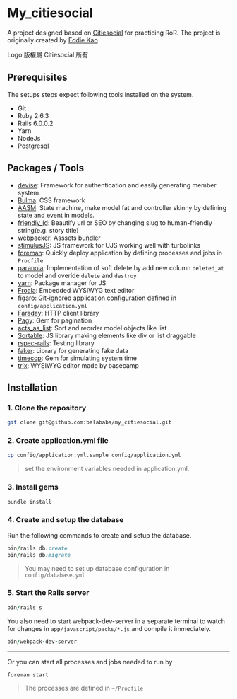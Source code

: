 # My_citiesocial
A project designed based on [Citiesocial](https://www.citiesocial.com/) for practicing RoR.
The project is originally created by [Eddie Kao](https://github.com/kaochenlong/my-citiesocial)

Logo 版權屬 Citiesocial 所有
## Prerequisites
The setups steps expect following tools installed on the system.

- Git
- Ruby 2.6.3
- Rails 6.0.0.2
- Yarn
- NodeJs
- Postgresql

## Packages / Tools
* [devise](https://github.com/heartcombo/devise): Framework for authentication and easily generating member system
* [Bulma](https://github.com/jgthms/bulma): CSS framework
* [AASM](https://github.com/aasm/aasm): State machine, make model fat and controller skinny by defining state and event in models.
* [friendly_id](https://github.com/norman/friendly_id): Beautify url or SEO by changing slug to human-friendly string(e.g. story title)
* [webpacker](https://github.com/rails/webpacker): Asssets bundler
* [stimulusJS](https://chloerei.com/2018/02/24/stimulus/): JS framework for UJS working well with turbolinks
* [foreman](https://github.com/theforeman/foreman): Quickly deploy  application by defining processes and jobs in `Procfile`
* [paranoia](https://github.com/rubysherpas/paranoia): Implementation of soft delete by add new column `deleted_at` to model and overide `delete` and `destroy` 
* [yarn](https://github.com/yarnpkg/yarn): Package manager for JS
* [Froala](https://github.com/froala/wysiwyg-editor): Embedded WYSIWYG text editor
* [figaro](https://github.com/laserlemon/figaro): Git-ignored application configuration defined in `config/application.yml`
* [Faraday](https://github.com/lostisland/faraday): HTTP client library
*  [Pagy](https://github.com/ddnexus/pagy): Gem for pagination
*  [acts_as_list](https://github.com/brendon/acts_as_list): Sort and reorder model objects like list
*  [Sortable](https://github.com/SortableJS/Sortable): JS library making elements like div or list draggable
*  [rspec-rails](https://github.com/rspec/rspec-rails): Testing library
*  [faker](https://github.com/faker-ruby/faker): Library for generating fake data
*  [timecop](https://github.com/travisjeffery/timecop): Gem for simulating system time
*  [trix](https://github.com/basecamp/trix): WYSIWYG editor made by basecamp
## Installation

### 1. Clone the repository

```bash
git clone git@github.com:balababa/my_citiesocial.git
```
### 2. Create application.yml file

```bash
cp config/application.yml.sample config/application.yml
```
> set the environment variables needed in application.yml.
### 3. Install gems

```ruby
bundle install
```

### 4. Create and setup the database

Run the following commands to create and setup the database.

```ruby
bin/rails db:create
bin/rails db:migrate
```
> You may need to set up database configuration in `config/database.yml`

### 5. Start the Rails server

```ruby
bin/rails s
```
You also need to start webpack-dev-server in a separate terminal to watch for changes in `app/javascript/packs/*.js` and compile it immediately.
```ruby
bin/webpack-dev-server
```


---

Or you can start all processes and jobs needed to run by
```ruby
foreman start 
```
> The processes are defined in `~/Procfile`
